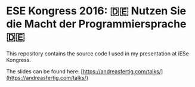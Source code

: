 # ESE Kongress 2016: 🇩🇪 Nutzen Sie die Macht der Programmiersprache🇩🇪

This repository contains the source code I used in my presentation at iESe Kongress.

The slides can be found here: [https://andreasfertig.com/talks/](https://andreasfertig.com/talks/)

